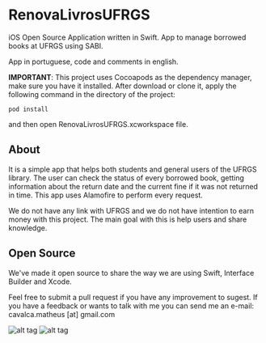 # RenovaLivrosUFRGS
iOS Open Source Application written in Swift. App to manage borrowed books at UFRGS using SABI.

App in portuguese, code and comments in english.

**IMPORTANT**: This project uses Cocoapods as the dependency manager, make sure you have it installed. After download or clone it, apply the following command in the directory of the project:

```
pod install 
```

and then open RenovaLivrosUFRGS.xcworkspace file.

About
-------
It is a simple app that helps both students and general users of the UFRGS library. The user can check the status of every borrowed book, getting information about the return date and the current fine if it was not returned in time. 
This app uses Alamofire to perform every request. 

We do not have any link with UFRGS and we do not have intention to earn money with this project. The main goal with this is help users and share knowledge. 

Open Source
-----------
We've made it open source to share the way we are using Swift, Interface Builder and Xcode.

Feel free to submit a pull request if you have any improvement to sugest. If you have a feedback or wants to talk with me you can send me an e-mail: cavalca.matheus [at] gmail.com

![alt tag](http://imageshack.com/a/img673/6028/HRaydf.png) ![alt tag](http://imageshack.com/a/img537/7295/raoDSP.png)
